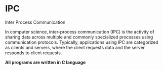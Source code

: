 # IPC

Inter Process Communication


In computer science, inter-process communication (IPC) is the activity of sharing data across multiple and commonly specialized processes using communication protocols. Typically, applications using IPC are categorized as clients and servers, where the client requests data and the server responds to client requests.

**All programs are written in C language**
